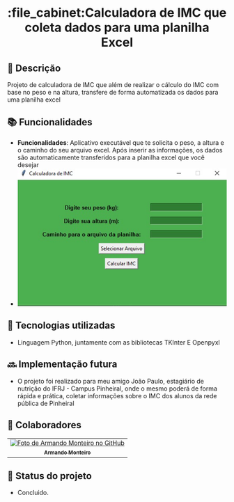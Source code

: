 <h1 align="center">:file_cabinet:Calculadora de IMC que coleta dados para uma planilha Excel</h1>

## :memo: Descrição
Projeto de calculadora de IMC que além de realizar o cálculo do IMC com base no peso e na altura, transfere de forma automatizada os dados para uma planilha excel

## :books: Funcionalidades
* <b>Funcionalidades</b>: Aplicativo executável que te solicita o peso, a altura e o caminho do seu arquivo excel. Após inserir as informações, os dados são automaticamente transferidos para a planilha excel que você desejar
* ![Interface da Calculadora](interface-calculadora.jpeg)


## :wrench: Tecnologias utilizadas
* Linguagem Python, juntamente com as bibliotecas TKInter E Openpyxl

## :soon: Implementação futura
* O projeto foi realizado para meu amigo João Paulo, estagiário de nutrição do IFRJ - Campus Pinheiral, onde o mesmo poderá de forma rápida e prática, coletar informações sobre o IMC dos alunos da rede pública de Pinheiral

## :handshake: Colaboradores
<table>
  <tr>
    <td align="center">
      <a href="https://github.com/armandomonteir-o">
        <img src="https://avatars.githubusercontent.com/u/141039211?s=400&u=574881d437dd6350183e057c6da9cffd83ed4069&v=4" width="100px;" alt="Foto de Armando Monteiro no GitHub"/><br>
        <sub>
          <b>Armando Monteiro</b>
        </sub>
      </a>
    </td>
  </tr>
</table>

## :dart: Status do projeto
* Concluido.
